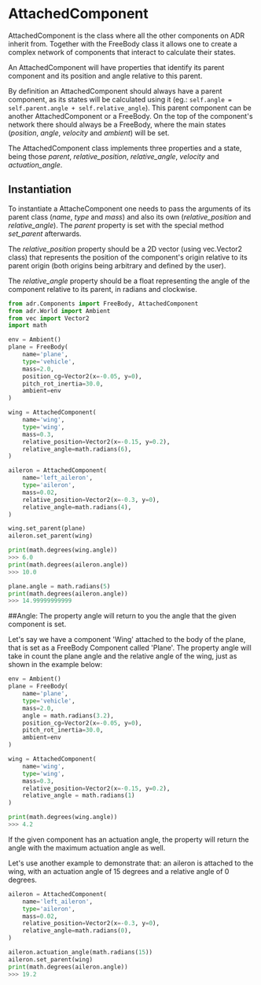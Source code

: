 # AttachedComponent

AttachedComponent is the class where all the other components on ADR inherit from.
Together with the FreeBody class it allows one to create a complex network of components that interact to calculate their states.

An AttachedComponent will have properties that identify its parent component and its position and angle relative to this parent.

By definition an AttachedComponent should always have a parent component, as its states will be calculated using it (eg.: ```self.angle = self.parent.angle + self.relative_angle```). This parent component can be another AttachedComponent or a FreeBody. On the top of the component's network there should always be a FreeBody, where the main states (*position*, *angle*, *velocity* and *ambient*) will be set.

The AttachedComponent class implements three properties and a state, being those *parent*, *relative_position*, *relative_angle*, *velocity* and *actuation_angle*.

## Instantiation
To instantiate a AttacheComponent one needs to pass the arguments of its parent class (*name*, *type* and *mass*) and also its own (*relative_position* and *relative_angle*). The *parent* property is set with the special method *set_parent* afterwards.

The *relative_position* property should be a 2D vector (using vec.Vector2 class) that represents the position of the component's origin relative to its parent origin (both origins being arbitrary and defined by the user).

The *relative_angle* property should be a float representing the angle of the component relative to its parent, in radians and clockwise.

``` python
from adr.Components import FreeBody, AttachedComponent
from adr.World import Ambient
from vec import Vector2
import math

env = Ambient()
plane = FreeBody(
    name='plane',
    type='vehicle',
    mass=2.0,
    position_cg=Vector2(x=-0.05, y=0),
    pitch_rot_inertia=30.0,
    ambient=env
)

wing = AttachedComponent(
    name='wing',
    type='wing',
    mass=0.3,
    relative_position=Vector2(x=-0.15, y=0.2),
    relative_angle=math.radians(6),
)

aileron = AttachedComponent(
    name='left_aileron',
    type='aileron',
    mass=0.02,
    relative_position=Vector2(x=-0.3, y=0),
    relative_angle=math.radians(4),
)

wing.set_parent(plane)
aileron.set_parent(wing)

print(math.degrees(wing.angle))
>>> 6.0
print(math.degrees(aileron.angle))
>>> 10.0

plane.angle = math.radians(5)
print(math.degrees(aileron.angle))
>>> 14.99999999999
```
##Angle:
The property angle will return to you the angle that the given component is set.

Let's say we have a component 'Wing' attached to the body of the plane, that is set as a FreeBody Component called 'Plane'. The property angle will take in count the plane angle and the relative angle of the wing, just as shown in the example below:

``` python
env = Ambient()
plane = FreeBody(
    name='plane',
    type='vehicle',
    mass=2.0,
    angle = math.radians(3.2),
    position_cg=Vector2(x=-0.05, y=0),
    pitch_rot_inertia=30.0,
    ambient=env
)

wing = AttachedComponent(
    name='wing',
    type='wing',
    mass=0.3,
    relative_position=Vector2(x=-0.15, y=0.2),
    relative_angle = math.radians(1)
)

print(math.degrees(wing.angle))
>>> 4.2
```

If the given component has an actuation angle, the property will return the angle with the maximum actuation angle as well. 

Let's use another example to demonstrate that: an aileron is attached to the wing, with an actuation angle of 15 degrees and a relative angle of 0 degrees.

``` python
aileron = AttachedComponent(
    name='left_aileron',
    type='aileron',
    mass=0.02,
    relative_position=Vector2(x=-0.3, y=0),
    relative_angle=math.radians(0),
)

aileron.actuation_angle(math.radians(15))
aileron.set_parent(wing)
print(math.degrees(aileron.angle))
>>> 19.2
```